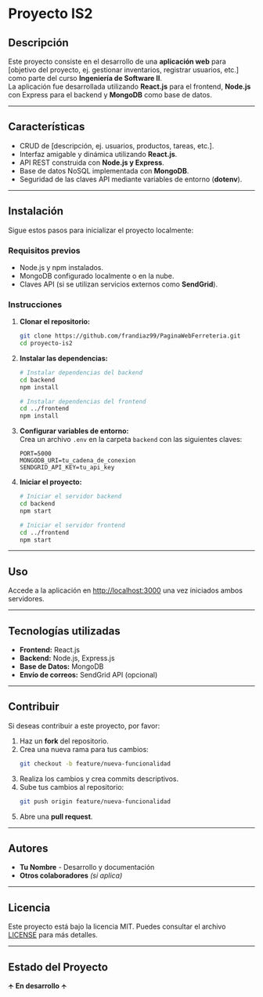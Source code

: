 # **Proyecto IS2**

## **Descripción**  
Este proyecto consiste en el desarrollo de una **aplicación web** para [objetivo del proyecto, ej. gestionar inventarios, registrar usuarios, etc.] como parte del curso **Ingeniería de Software II**.  
La aplicación fue desarrollada utilizando **React.js** para el frontend, **Node.js** con Express para el backend y **MongoDB** como base de datos.

---

## **Características**  
- CRUD de [descripción, ej. usuarios, productos, tareas, etc.].  
- Interfaz amigable y dinámica utilizando **React.js**.  
- API REST construida con **Node.js y Express**.  
- Base de datos NoSQL implementada con **MongoDB**.  
- Seguridad de las claves API mediante variables de entorno (**dotenv**).  

---

## **Instalación**  
Sigue estos pasos para inicializar el proyecto localmente:

### **Requisitos previos**  
- Node.js y npm instalados.  
- MongoDB configurado localmente o en la nube.  
- Claves API (si se utilizan servicios externos como **SendGrid**).  

### **Instrucciones**  
1. **Clonar el repositorio:**  
   ```bash
   git clone https://github.com/frandiaz99/PaginaWebFerreteria.git
   cd proyecto-is2
   ```

2. **Instalar las dependencias:**  
   ```bash
   # Instalar dependencias del backend
   cd backend
   npm install

   # Instalar dependencias del frontend
   cd ../frontend
   npm install
   ```

3. **Configurar variables de entorno:**  
   Crea un archivo `.env` en la carpeta `backend` con las siguientes claves:  
   ```env
   PORT=5000
   MONGODB_URI=tu_cadena_de_conexion
   SENDGRID_API_KEY=tu_api_key
   ```

4. **Iniciar el proyecto:**  
   ```bash
   # Iniciar el servidor backend
   cd backend
   npm start

   # Iniciar el servidor frontend
   cd ../frontend
   npm start
   ```

---

## **Uso**  
Accede a la aplicación en [http://localhost:3000](http://localhost:3000) una vez iniciados ambos servidores.  

---

## **Tecnologías utilizadas**  
- **Frontend:** React.js  
- **Backend:** Node.js, Express.js  
- **Base de Datos:** MongoDB  
- **Envío de correos:** SendGrid API (opcional)  

---

## **Contribuir**  
Si deseas contribuir a este proyecto, por favor:  
1. Haz un **fork** del repositorio.  
2. Crea una nueva rama para tus cambios:  
   ```bash
   git checkout -b feature/nueva-funcionalidad
   ```
3. Realiza los cambios y crea commits descriptivos.  
4. Sube tus cambios al repositorio:  
   ```bash
   git push origin feature/nueva-funcionalidad
   ```
5. Abre una **pull request**.

---

## **Autores**  
- **Tu Nombre** - Desarrollo y documentación  
- **Otros colaboradores** *(si aplica)*  

---

## **Licencia**  
Este proyecto está bajo la licencia MIT. Puedes consultar el archivo [LICENSE](LICENSE) para más detalles.

---

## **Estado del Proyecto**  
🛧 **En desarrollo** 🛧  
